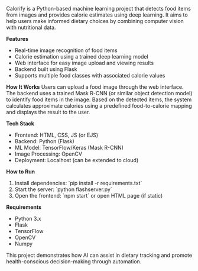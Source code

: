 Calorify is a Python-based machine learning project that detects food items from images and provides calorie estimates using deep learning. It aims to help users make informed dietary choices by combining computer vision with nutritional data.

**Features**
- Real-time image recognition of food items
- Calorie estimation using a trained deep learning model
- Web interface for easy image upload and viewing results
- Backend built using Flask
- Supports multiple food classes with associated calorie values

**How It Works**
Users can upload a food image through the web interface. The backend uses a trained Mask R-CNN (or similar object detection model) to identify food items in the image. Based on the detected items, the system calculates approximate calories using a predefined food-to-calorie mapping and displays the result to the user.

**Tech Stack**
- Frontend: HTML, CSS, JS (or EJS)
- Backend: Python (Flask)
- ML Model: TensorFlow/Keras (Mask R-CNN)
- Image Processing: OpenCV
- Deployment: Localhost (can be extended to cloud)

**How to Run**
1. Install dependencies: \`pip install -r requirements.txt\`
2. Start the server: \`python flashserver.py\`
3. Open the frontend: \`npm start\` or open HTML page (if static)

**Requirements**
- Python 3.x
- Flask
- TensorFlow
- OpenCV
- Numpy

This project demonstrates how AI can assist in dietary tracking and promote health-conscious decision-making through automation.

